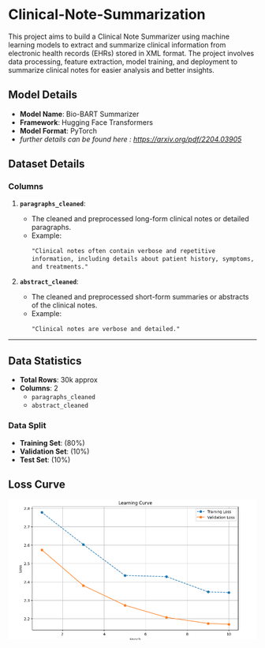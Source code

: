 # Clinical-Note-Summarization
This project aims to build a Clinical Note Summarizer using machine learning models to extract and summarize clinical information from electronic health records (EHRs) stored in XML format. The project involves data processing, feature extraction, model training, and deployment to summarize clinical notes for easier analysis and better insights.

## Model Details
- **Model Name**: Bio-BART Summarizer
- **Framework**: Hugging Face Transformers
- **Model Format**: PyTorch
- *further details can be found here : https://arxiv.org/pdf/2204.03905* 
## Dataset Details

### Columns
1. **`paragraphs_cleaned`**: 
    - The cleaned and preprocessed long-form clinical notes or detailed paragraphs.
    - Example: 
      ```
      "Clinical notes often contain verbose and repetitive information, including details about patient history, symptoms, and treatments."
      ```

2. **`abstract_cleaned`**: 
    - The cleaned and preprocessed short-form summaries or abstracts of the clinical notes.
    - Example: 
      ```
      "Clinical notes are verbose and detailed."
      ```

---

## Data Statistics

- **Total Rows**: 30k approx
- **Columns**: 2
  - `paragraphs_cleaned`
  - `abstract_cleaned`

### Data Split
- **Training Set**: (80%)
- **Validation Set**: (10%)
- **Test Set**: (10%)

## Loss Curve
![Training Loss Curve](https://github.com/A-b-h-a-y-0-2/Clinical-Note-Summarization/blob/main/loss%20curve.png)
